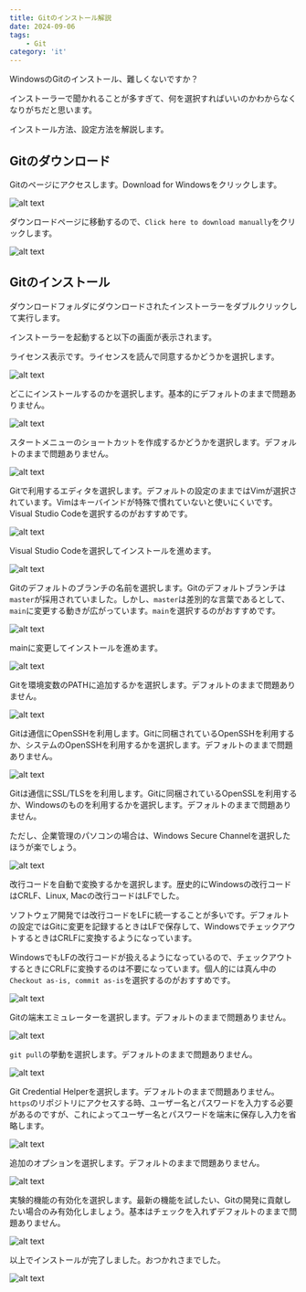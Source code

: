 ```yaml
---
title: Gitのインストール解説
date: 2024-09-06
tags:
    - Git
category: 'it'
---
```


WindowsのGitのインストール、難しくないですか？

インストーラーで聞かれることが多すぎて、何を選択すればいいのかわからなくなりがちだと思います。

インストール方法、設定方法を解説します。

## Gitのダウンロード

Gitのページにアクセスします。Download for Windowsをクリックします。

![alt text](images/Screenshot_win11_2024-09-06_02:20:04.png)

ダウンロードページに移動するので、`Click here to download manually`をクリックします。

![alt text](images/Screenshot_win11_2024-09-06_02:23:41.png)

## Gitのインストール

ダウンロードフォルダにダウンロードされたインストーラーをダブルクリックして実行します。

インストーラーを起動すると以下の画面が表示されます。

ライセンス表示です。ライセンスを読んで同意するかどうかを選択します。

![alt text](images/cropped_vlcsnap-2024-09-05-22h19m53s342.png)

どこにインストールするのかを選択します。基本的にデフォルトのままで問題ありません。

![alt text](images/cropped_vlcsnap-2024-09-05-22h20m00s026.png)

スタートメニューのショートカットを作成するかどうかを選択します。デフォルトのままで問題ありません。

![alt text](images/cropped_vlcsnap-2024-09-05-22h20m06s172.png)

Gitで利用するエディタを選択します。デフォルトの設定のままではVimが選択されています。Vimはキーバインドが特殊で慣れていないと使いにくいです。Visual Studio Codeを選択するのがおすすめです。

![alt text](images/cropped_vlcsnap-2024-09-05-22h20m24s413.png)

Visual Studio Codeを選択してインストールを進めます。

![alt text](images/cropped_vlcsnap-2024-09-05-22h20m36s623.png)

Gitのデフォルトのブランチの名前を選択します。Gitのデフォルトブランチは`master`が採用されていました。しかし、`master`は差別的な言葉であるとして、`main`に変更する動きが広がっています。`main`を選択するのがおすすめです。

![alt text](images/cropped_vlcsnap-2024-09-05-22h20m50s728.png)

mainに変更してインストールを進めます。

![alt text](images/cropped_vlcsnap-2024-09-05-22h20m56s564.png)

Gitを環境変数のPATHに追加するかを選択します。デフォルトのままで問題ありません。

![alt text](images/cropped_vlcsnap-2024-09-05-22h22m14s510.png)

Gitは通信にOpenSSHを利用します。Gitに同梱されているOpenSSHを利用するか、システムのOpenSSHを利用するかを選択します。デフォルトのままで問題ありません。

![alt text](images/cropped_vlcsnap-2024-09-05-22h22m32s857.png)

Gitは通信にSSL/TLSをを利用します。Gitに同梱されているOpenSSLを利用するか、Windowsのものを利用するかを選択します。デフォルトのままで問題ありません。

ただし、企業管理のパソコンの場合は、Windows Secure Channelを選択したほうが楽でしょう。

![alt text](images/cropped_vlcsnap-2024-09-05-22h22m42s416.png)

改行コードを自動で変換するかを選択します。歴史的にWindowsの改行コードはCRLF、Linux, Macの改行コードはLFでした。

ソフトウェア開発では改行コードをLFに統一することが多いです。デフォルトの設定ではGitに変更を記録するときはLFで保存して、WindowsでチェックアウトするときはCRLFに変換するようになっています。

WindowsでもLFの改行コードが扱えるようになっているので、チェックアウトするときにCRLFに変換するのは不要になっています。個人的には真ん中の`Checkout as-is, commit as-is`を選択するのがおすすめです。

![alt text](images/cropped_vlcsnap-2024-09-05-22h22m56s930.png)

Gitの端末エミュレーターを選択します。デフォルトのままで問題ありません。

![alt text](images/cropped_vlcsnap-2024-09-05-22h23m34s590.png)

`git pull`の挙動を選択します。デフォルトのままで問題ありません。

![alt text](images/cropped_vlcsnap-2024-09-05-22h23m41s067.png)

Git Credential Helperを選択します。デフォルトのままで問題ありません。`https`のリポジトリにアクセスする時、ユーザー名とパスワードを入力する必要があるのですが、これによってユーザー名とパスワードを端末に保存し入力を省略します。

![alt text](images/cropped_vlcsnap-2024-09-05-22h23m47s066.png)

追加のオプションを選択します。デフォルトのままで問題ありません。

![alt text](images/cropped_vlcsnap-2024-09-05-22h23m55s344.png)

実験的機能の有効化を選択します。最新の機能を試したい、Gitの開発に貢献したい場合のみ有効化しましょう。基本はチェックを入れずデフォルトのままで問題ありません。

![alt text](images/cropped_vlcsnap-2024-09-05-22h24m01s558.png)

以上でインストールが完了しました。おつかれさまでした。

![alt text](images/cropped_vlcsnap-2024-09-05-22h24m10s803.png)

